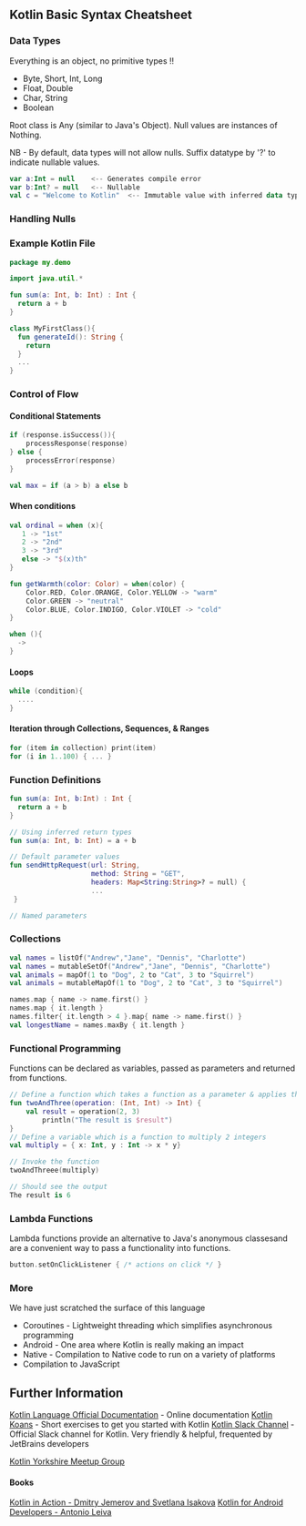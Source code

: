 ## Kotlin Basic Syntax Cheatsheet


### Data Types
Everything is an object, no primitive types !!
- Byte, Short, Int, Long
- Float, Double
- Char, String
- Boolean

Root class is Any (similar to Java's Object).  Null values are instances of Nothing.

NB - By default, data types will not allow nulls.  Suffix datatype by '?' to indicate nullable values.

```kotlin
var a:Int = null    <-- Generates compile error
var b:Int? = null   <-- Nullable 
val c = "Welcome to Kotlin"  <-- Immutable value with inferred data type
```

### Handling Nulls


### Example Kotlin File

```kotlin
package my.demo

import java.util.*

fun sum(a: Int, b: Int) : Int {
  return a + b
}

class MyFirstClass(){
  fun generateId(): String {
    return 
  }
  ...
}
```

### Control of Flow
#### Conditional Statements
```kotlin
if (response.isSuccess()){
    processResponse(response)
} else {
    processError(response)
}

val max = if (a > b) a else b
```

#### When conditions
```kotlin
val ordinal = when (x){
   1 -> "1st"
   2 -> "2nd"
   3 -> "3rd"
   else -> "$(x)th"
}

fun getWarmth(color: Color) = when(color) {
    Color.RED, Color.ORANGE, Color.YELLOW -> "warm"
    Color.GREEN -> "neutral"
    Color.BLUE, Color.INDIGO, Color.VIOLET -> "cold"
}

when (){
  ->
}
```
#### Loops
```kotlin
while (condition){
  ....
}
```

#### Iteration through Collections, Sequences, & Ranges
```kotlin
for (item in collection) print(item)
for (i in 1..100) { ... }  

```

### Function Definitions
  ```kotlin
  fun sum(a: Int, b:Int) : Int {
    return a + b
  }
  
  // Using inferred return types
  fun sum(a: Int, b: Int) = a + b
  
  // Default parameter values 
  fun sendHttpRequest(url: String,
                      method: String = "GET", 
                      headers: Map<String:String>? = null) { 
                      ...
   }  
  
  // Named parameters
  
  
  ```

### Collections
```kotlin
val names = listOf("Andrew","Jane", "Dennis", "Charlotte")
val names = mutableSetOf("Andrew","Jane", "Dennis", "Charlotte")
val animals = mapOf(1 to "Dog", 2 to "Cat", 3 to "Squirrel")
val animals = mutableMapOf(1 to "Dog", 2 to "Cat", 3 to "Squirrel")

names.map { name -> name.first() }
names.map { it.length }
names.filter{ it.length > 4 }.map{ name -> name.first() }
val longestName = names.maxBy { it.length }
```

### Functional Programming
Functions can be declared as variables, passed as parameters and returned from functions.

``` kotlin
// Define a function which takes a function as a parameter & applies the function to 2 & 3
fun twoAndThree(operation: (Int, Int) -> Int) {
    val result = operation(2, 3)
        println("The result is $result")
}
// Define a variable which is a function to multiply 2 integers
val multiply = { x: Int, y : Int -> x * y}

// Invoke the function
twoAndThreee(multiply)

// Should see the output
The result is 6
```

### Lambda Functions
Lambda functions provide an alternative to Java's anonymous classesand are a convenient way to pass a functionality into functions.

```kotlin
button.setOnClickListener { /* actions on click */ }


```

### More
We have just scratched the surface of this language 
- Coroutines - Lightweight threading which simplifies asynchronous programming
- Android - One area where Kotlin is really making an impact
- Native - Compilation to Native code to run on a variety of platforms 
- Compilation to JavaScript

## Further Information

[Kotlin Language Official Documentation](http://kotlinlang.org/docs/reference/) - Online documentation
[Kotlin Koans](https://try.kotlinlang.org) - Short exercises to get you started with Kotlin
[Kotlin Slack Channel](kotlinlang.slack.com) - Official Slack channel for Kotlin.  Very friendly & helpful, frequented by JetBrains developers

[Kotlin Yorkshire Meetup Group]()

#### Books
[Kotlin in Action - Dmitry Jemerov and Svetlana Isakova](https://www.amazon.co.uk/Kotlin-Action-Dmitry-Jemerov/dp/1617293296)
[Kotlin for Android Developers - Antonio Leiva](https://www.amazon.co.uk/Kotlin-Android-Developers-Learn-developing/dp/1530075610)
